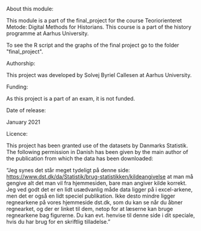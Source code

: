 About this module:

This module is a part of the final_project for the course Teoriorienteret Metode: Digital Methods for Historians. This course is a part of the history programme at Aarhus University. 

To see the R script and the graphs of the final project go to the folder "final_project".


Authorship:

This project was developed by Solvej Byriel Callesen at Aarhus University.


Funding:

As this project is a part of an exam, it is not funded. 


Date of release:

January 2021


Licence:

This project has been granted use of the datasets by Danmarks Statistik. The following permission in Danish has been given by the main author of the publication from which the data has been downloaded:

“Jeg synes det står meget tydeligt på denne side: https://www.dst.dk/da/Statistik/brug-statistikken/kildeangivelse at man må gengive alt det man vil fra hjemmesiden, bare man angiver kilde korrekt. Jeg ved godt det er en lidt usædvanlig måde data ligger på i excel-arkene, men det er også en lidt speciel publikation. Ikke desto mindre ligger regnearkene på vores hjemmeside dst.dk, som du kan se når du åbner regnearket, og der er linket til dem, netop for at læserne kan bruge regnearkene bag figurerne. Du kan evt. henvise til denne side i dit speciale, hvis du har brug for en skriftlig tilladelse.”
